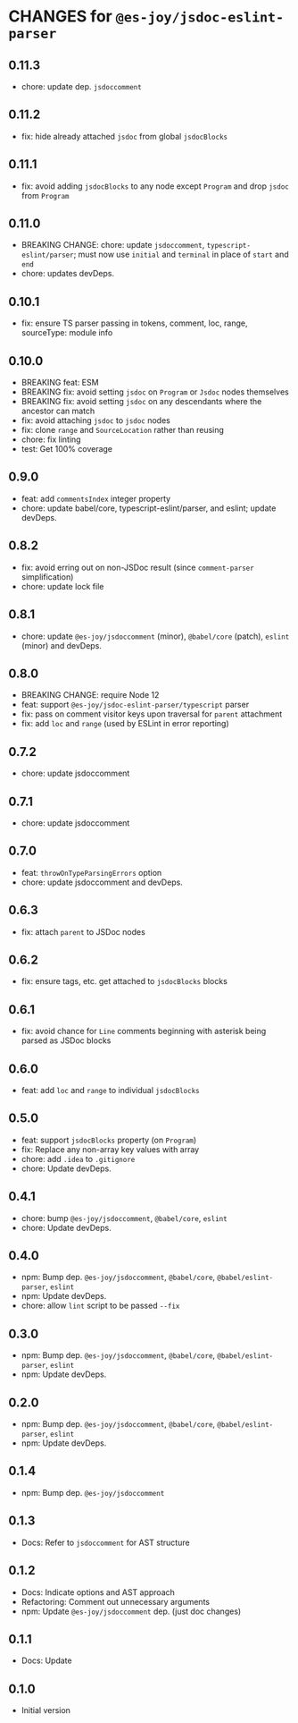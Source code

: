 # CHANGES for `@es-joy/jsdoc-eslint-parser`

## 0.11.3

- chore: update dep. `jsdoccomment`

## 0.11.2

- fix: hide already attached `jsdoc` from global `jsdocBlocks`

## 0.11.1

- fix: avoid adding `jsdocBlocks` to any node except `Program` and drop
    `jsdoc` from `Program`

## 0.11.0

- BREAKING CHANGE: chore: update `jsdoccomment`, `typescript-eslint/parser`;
    must now use `initial` and `terminal` in place of `start` and `end`
- chore: updates devDeps.

## 0.10.1

- fix: ensure TS parser passing in tokens, comment, loc, range, sourceType:
    module info

## 0.10.0

- BREAKING feat: ESM
- BREAKING fix: avoid setting `jsdoc` on `Program` or `Jsdoc` nodes themselves
- BREAKING fix: avoid setting `jsdoc` on any descendants where the ancestor
    can match
- fix: avoid attaching `jsdoc` to `jsdoc` nodes
- fix: clone `range` and `SourceLocation` rather than reusing
- chore: fix linting
- test: Get 100% coverage

## 0.9.0

- feat: add `commentsIndex` integer property
- chore: update babel/core, typescript-eslint/parser, and eslint; update
    devDeps.

## 0.8.2

- fix: avoid erring out on non-JSDoc result (since
    `comment-parser` simplification)
- chore: update lock file

## 0.8.1

- chore: update `@es-joy/jsdoccomment` (minor), `@babel/core` (patch),
    `eslint` (minor) and devDeps.

## 0.8.0

- BREAKING CHANGE: require Node 12
- feat: support `@es-joy/jsdoc-eslint-parser/typescript` parser
- fix: pass on comment visitor keys upon traversal for `parent` attachment
- fix: add `loc` and `range` (used by ESLint in error reporting)

## 0.7.2

- chore: update jsdoccomment

## 0.7.1

- chore: update jsdoccomment

## 0.7.0

- feat: `throwOnTypeParsingErrors` option
- chore: update jsdoccomment and devDeps.

## 0.6.3

- fix: attach `parent` to JSDoc nodes

## 0.6.2

- fix: ensure tags, etc. get attached to `jsdocBlocks` blocks

## 0.6.1

- fix: avoid chance for `Line` comments beginning with asterisk being parsed
    as JSDoc blocks

## 0.6.0

- feat: add `loc` and `range` to individual `jsdocBlocks`

## 0.5.0

- feat: support `jsdocBlocks` property (on `Program`)
- fix: Replace any non-array key values with array
- chore: add `.idea` to `.gitignore`
- chore: Update devDeps.

## 0.4.1

- chore: bump `@es-joy/jsdoccomment`, `@babel/core`, `eslint`
- chore: Update devDeps.

## 0.4.0

- npm: Bump dep. `@es-joy/jsdoccomment`, `@babel/core`,
    `@babel/eslint-parser`, `eslint`
- npm: Update devDeps.
- chore: allow `lint` script to be passed `--fix`

## 0.3.0

- npm: Bump dep. `@es-joy/jsdoccomment`, `@babel/core`,
    `@babel/eslint-parser`, `eslint`
- npm: Update devDeps.

## 0.2.0

- npm: Bump dep. `@es-joy/jsdoccomment`, `@babel/core`,
    `@babel/eslint-parser`, `eslint`
- npm: Update devDeps.

## 0.1.4

- npm: Bump dep. `@es-joy/jsdoccomment`

## 0.1.3

- Docs: Refer to `jsdoccomment` for AST structure

## 0.1.2

- Docs: Indicate options and AST approach
- Refactoring: Comment out unnecessary arguments
- npm: Update `@es-joy/jsdoccomment` dep. (just doc changes)

## 0.1.1

- Docs: Update

## 0.1.0

- Initial version
